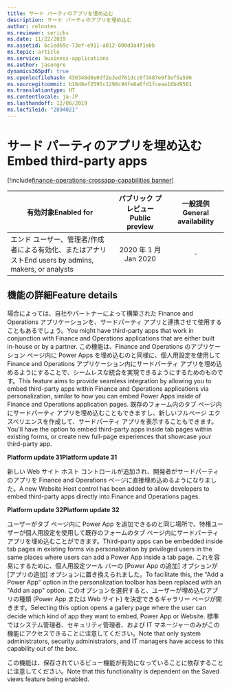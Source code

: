 ```yaml
---
title: サード パーティのアプリを埋め込む
description: サード パーティのアプリを埋め込む
author: relnotes
ms.reviewer: sericks
ms.date: 11/22/2019
ms.assetid: 6c1ed69c-73ef-e911-a812-000d3a4f1ebb
ms.topic: article
ms.service: business-applications
ms.author: jasongre
dynamics365pdf: true
ms.openlocfilehash: 430348d8e0df2e3ed761dcc0f3487e9f3ef5a596
ms.sourcegitcommit: b18d8ef2595c1298c94fe6a6fd1fceaa16bd9561
ms.translationtype: HT
ms.contentlocale: ja-JP
ms.lasthandoff: 12/06/2019
ms.locfileid: "2894021"
---
```

# <a name="embed-third-party-apps"></a><span data-ttu-id="8c5d4-103">サード パーティのアプリを埋め込む</span><span class="sxs-lookup"><span data-stu-id="8c5d4-103">Embed third-party apps</span></span>
[!include[finance-operations-crossapp-capabilities banner](../includes/finance-operations-crossapp-capabilities.md)]

| <span data-ttu-id="8c5d4-104">有効対象</span><span class="sxs-lookup"><span data-stu-id="8c5d4-104">Enabled for</span></span>    |  <span data-ttu-id="8c5d4-105">パブリック プレビュー</span><span class="sxs-lookup"><span data-stu-id="8c5d4-105">Public preview</span></span> | <span data-ttu-id="8c5d4-106">一般提供</span><span class="sxs-lookup"><span data-stu-id="8c5d4-106">General availability</span></span> | 
| ---------- | :----------: |:----------: |
|<span data-ttu-id="8c5d4-107">エンド ユーザー、管理者/作成者による有効化、またはアナリスト</span><span class="sxs-lookup"><span data-stu-id="8c5d4-107">End users by admins, makers, or analysts</span></span>|<span data-ttu-id="8c5d4-108">2020 年 1 月</span><span class="sxs-lookup"><span data-stu-id="8c5d4-108">Jan 2020</span></span>| -|






## <a name="feature-details"></a><span data-ttu-id="8c5d4-109">機能の詳細</span><span class="sxs-lookup"><span data-stu-id="8c5d4-109">Feature details</span></span>
<!--feature detail start -->
<span data-ttu-id="8c5d4-110">場合によっては、自社やパートナーによって構築された Finance and Operations アプリケーションを、サードパーティ アプリと連携させて使用することもあるでしょう。</span><span class="sxs-lookup"><span data-stu-id="8c5d4-110">You might have third-party apps that work in conjunction with Finance and Operations applications that are either built in-house or by a partner.</span></span> <span data-ttu-id="8c5d4-111">この機能は、Finance and Operations のアプリケーション ページ内に Power Apps を埋め込むのと同様に、個人用設定を使用して Finance and Operations アプリケーション内にサードパーティ アプリを埋め込めるようにすることで、シームレスな統合を実現できるようにするためのものです。</span><span class="sxs-lookup"><span data-stu-id="8c5d4-111">This feature aims to provide seamless integration by allowing you to embed third-party apps within Finance and Operations applications via personalization, similar to how you can embed Power Apps inside of Finance and Operations application pages.</span></span> <span data-ttu-id="8c5d4-112">既存のフォーム内のタブ ページ内にサードパーティ アプリを埋め込むこともできますし、新しいフルページ エクスペリエンスを作成して、サードパーティ アプリを表示することもできます。</span><span class="sxs-lookup"><span data-stu-id="8c5d4-112">You'll have the option to embed third-party apps inside tab pages within existing forms, or create new full-page experiences that showcase your third-party app.</span></span>

<span data-ttu-id="8c5d4-113">**Platform update 31**</span><span class="sxs-lookup"><span data-stu-id="8c5d4-113">**Platform update 31**</span></span>

<span data-ttu-id="8c5d4-114">新しい Web サイト ホスト コントロールが追加され、開発者がサードパーティのアプリを Finance and Operations ページに直接埋め込めるようになりました。</span><span class="sxs-lookup"><span data-stu-id="8c5d4-114">A new Website Host control has been added to allow developers to embed third-party apps directly into Finance and Operations pages.</span></span> 

<span data-ttu-id="8c5d4-115">**Platform update 32**</span><span class="sxs-lookup"><span data-stu-id="8c5d4-115">**Platform update 32**</span></span>

<span data-ttu-id="8c5d4-116">ユーザーがタブ ページ内に Power App を追加できるのと同じ場所で、特権ユーザーが個人用設定を使用して既存のフォームのタブ ページ内にサードパーティ アプリを埋め込むことができます。</span><span class="sxs-lookup"><span data-stu-id="8c5d4-116">Third-party apps can be embedded inside tab pages in existing forms via personalization by privileged users in the same places where users can add a Power App inside a tab page.</span></span> <span data-ttu-id="8c5d4-117">これを容易にするために、個人用設定ツール バーの [Power App の追加] オプションが [アプリの追加] オプションに置き換えられました。</span><span class="sxs-lookup"><span data-stu-id="8c5d4-117">To facilitate this, the "Add a Power App" option in the personalization toolbar has been replaced with an "Add an app" option.</span></span> <span data-ttu-id="8c5d4-118">このオプションを選択すると、ユーザーが埋め込むアプリの種類 (Power App または Web サイト) を決定できるギャラリー ページが開きます。</span><span class="sxs-lookup"><span data-stu-id="8c5d4-118">Selecting this option opens a gallery page where the user can decide which kind of app they want to embed, Power App or Website.</span></span>  <span data-ttu-id="8c5d4-119">標準ではシステム管理者、セキュリティ管理者、および IT マネージャーのみがこの機能にアクセスできることに注意してください。</span><span class="sxs-lookup"><span data-stu-id="8c5d4-119">Note that only system administrators, security administrators, and IT managers have access to this capability out of the box.</span></span>  

<span data-ttu-id="8c5d4-120">この機能は、保存されているビュー機能が有効になっていることに依存することに注意してください。</span><span class="sxs-lookup"><span data-stu-id="8c5d4-120">Note that this functionality is dependent on the Saved views feature being enabled.</span></span> 

<!--feature detail end -->









